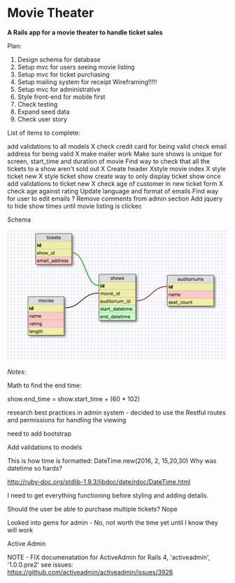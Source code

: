 # Movie Theater

**A Rails app for a movie theater to handle ticket sales**

Plan:

1. Design schema for database
2. Setup mvc for users seeing movie listing
3. Setup mvc for ticket purchasing
4. Setup mailing system for receipt
Wireframing!!!!!
3. Setup mvc for administrative
4. Style front-end for mobile first
5. Check testing
6. Expand seed data
7. Check user story

List of items to complete:

add validations to all models
X check credit card for being valid
check email address for being valid
X make mailer work
Make sure shows is unique for screen, start_time and duration of movie
Find way to check that all the tickets to a show aren't sold out
X Create header
Xstyle movie index
X style ticket new
X style ticket show
create way to only display ticket show once
add validations to ticket new
X check age of customer in new ticket form
X check age against rating
Update language and format of emails
Find way for user to edit emails ?
Remove comments from admin section
Add jquery to hide show times until movie listing is clickec






Schema

![schema](schema.png) 


*Notes:*

Math to find the end time:

show.end_time =  show.start_time + (60 * 102)

research best practices in admin system - decided to use the Restful routes and permissions for handling the viewing

need to add bootstrap

Add validations to models

This is how time is formatted:  DateTime.new(2016, 2, 15,20,30) Why was datetime so hards?

http://ruby-doc.org/stdlib-1.9.3/libdoc/date/rdoc/DateTime.html

I need to get everything functioning before styling and adding details. 


Should the user be able to purchase multiple tickets? Nope

Looked into gems for admin  - No, not worth the time yet until I know they will work


Active Admin

NOTE - FIX documenatation for ActiveAdmin for Rails 4,  'activeadmin', '1.0.0.pre2' see issues: https://github.com/activeadmin/activeadmin/issues/3926






